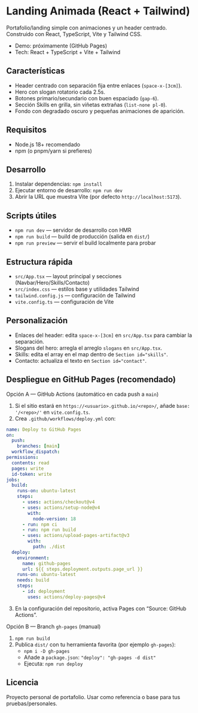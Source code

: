 # Landing Animada (React + Tailwind)

Portafolio/landing simple con animaciones y un header centrado. Construido con React, TypeScript, Vite y Tailwind CSS.

- Demo: próximamente (GitHub Pages)
- Tech: React + TypeScript + Vite + Tailwind

## Características

- Header centrado con separación fija entre enlaces (`space-x-[3cm]`).
- Hero con slogan rotatorio cada 2.5s.
- Botones primario/secundario con buen espaciado (`gap-6`).
- Sección Skills en grilla, sin viñetas extrañas (`list-none pl-0`).
- Fondo con degradado oscuro y pequeñas animaciones de aparición.

## Requisitos

- Node.js 18+ recomendado
- npm (o pnpm/yarn si prefieres)

## Desarrollo

1) Instalar dependencias: `npm install`
2) Ejecutar entorno de desarrollo: `npm run dev`
3) Abrir la URL que muestra Vite (por defecto `http://localhost:5173`).

## Scripts útiles

- `npm run dev` — servidor de desarrollo con HMR
- `npm run build` — build de producción (salida en `dist/`)
- `npm run preview` — servir el build localmente para probar

## Estructura rápida

- `src/App.tsx` — layout principal y secciones (Navbar/Hero/Skills/Contacto)
- `src/index.css` — estilos base y utilidades Tailwind
- `tailwind.config.js` — configuración de Tailwind
- `vite.config.ts` — configuración de Vite

## Personalización

- Enlaces del header: edita `space-x-[3cm]` en `src/App.tsx` para cambiar la separación.
- Slogans del hero: arregla el arreglo `slogans` en `src/App.tsx`.
- Skills: edita el array en el map dentro de `Section id="skills"`.
- Contacto: actualiza el texto en `Section id="contact"`.

## Despliegue en GitHub Pages (recomendado)

Opción A — GitHub Actions (automático en cada push a `main`)

1) Si el sitio estará en `https://<usuario>.github.io/<repo>/`, añade `base: '/<repo>/'` en `vite.config.ts`.
2) Crea `.github/workflows/deploy.yml` con:

```yaml
name: Deploy to GitHub Pages
on:
  push:
    branches: [main]
  workflow_dispatch:
permissions:
  contents: read
  pages: write
  id-token: write
jobs:
  build:
    runs-on: ubuntu-latest
    steps:
      - uses: actions/checkout@v4
      - uses: actions/setup-node@v4
        with:
          node-version: 18
      - run: npm ci
      - run: npm run build
      - uses: actions/upload-pages-artifact@v3
        with:
          path: ./dist
  deploy:
    environment:
      name: github-pages
      url: ${{ steps.deployment.outputs.page_url }}
    runs-on: ubuntu-latest
    needs: build
    steps:
      - id: deployment
        uses: actions/deploy-pages@v4
```

3) En la configuración del repositorio, activa Pages con “Source: GitHub Actions”.

Opción B — Branch `gh-pages` (manual)

1) `npm run build`
2) Publica `dist/` con tu herramienta favorita (por ejemplo `gh-pages`):
   - `npm i -D gh-pages`
   - Añade a `package.json`: `"deploy": "gh-pages -d dist"`
   - Ejecuta: `npm run deploy`

## Licencia

Proyecto personal de portafolio. Usar como referencia o base para tus pruebas/personales.
